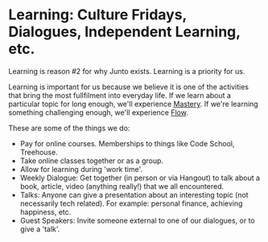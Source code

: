 # Learning: Culture Fridays, Dialogues, Independent Learning, etc.

Learning is reason #2 for why Junto exists. Learning is a priority for us.

Learning is important for us because we believe it is one of the activities that bring the most fullfilment into everyday life. If we learn about a particular topic for long enough, we'll experience [Mastery](http://www.amazon.com/Mastery-Keys-Success-Long-Term-Fulfillment/dp/0452267560). If we're learning something challenging enough, we'll experience [Flow](http://www.ted.com/talks/mihaly_csikszentmihalyi_on_flow?language=en).

These are some of the things we do:
- Pay for online courses. Memberships to things like Code School, Treehouse.
- Take online classes together or as a group.
- Allow for learning during 'work time'.
- Weekly Dialogue: Get together (in person or via Hangout) to talk about a book, article, video (anything really!) that we all encountered.
- Talks: Anyone can give a presentation about an interesting topic (not necessarily tech related). For example: personal finance, achieving happiness, etc.
- Guest Speakers: Invite someone external to one of our dialogues, or to give a 'talk'. 

